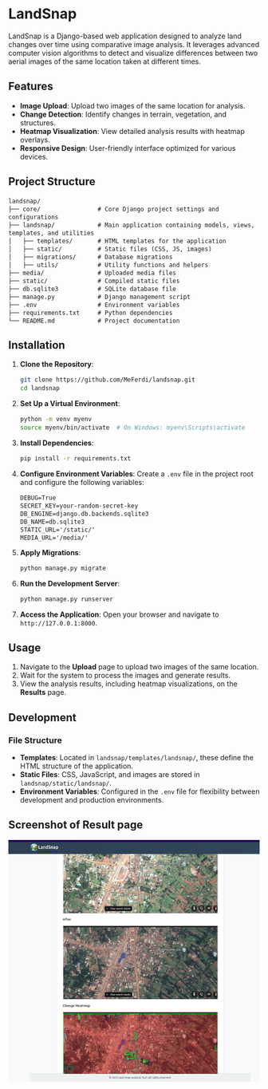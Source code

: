 # LandSnap

LandSnap is a Django-based web application designed to analyze land changes over time using comparative image analysis. It leverages advanced computer vision algorithms to detect and visualize differences between two aerial images of the same location taken at different times.

## Features

- **Image Upload**: Upload two images of the same location for analysis.
- **Change Detection**: Identify changes in terrain, vegetation, and structures.
- **Heatmap Visualization**: View detailed analysis results with heatmap overlays.
- **Responsive Design**: User-friendly interface optimized for various devices.

## Project Structure

```
landsnap/
├── core/                # Core Django project settings and configurations
├── landsnap/            # Main application containing models, views, templates, and utilities
│   ├── templates/       # HTML templates for the application
│   ├── static/          # Static files (CSS, JS, images)
│   ├── migrations/      # Database migrations
│   ├── utils/           # Utility functions and helpers
├── media/               # Uploaded media files
├── static/              # Compiled static files
├── db.sqlite3           # SQLite database file
├── manage.py            # Django management script
├── .env                 # Environment variables
├── requirements.txt     # Python dependencies
└── README.md            # Project documentation
```

## Installation

1. **Clone the Repository**:
   ```bash
   git clone https://github.com/MeFerdi/landsnap.git
   cd landsnap
   ```

2. **Set Up a Virtual Environment**:
   ```bash
   python -m venv myenv
   source myenv/bin/activate  # On Windows: myenv\Scripts\activate
   ```

3. **Install Dependencies**:
   ```bash
   pip install -r requirements.txt
   ```

4. **Configure Environment Variables**:
   Create a `.env` file in the project root and configure the following variables:
   ```properties
   DEBUG=True
   SECRET_KEY=your-random-secret-key
   DB_ENGINE=django.db.backends.sqlite3
   DB_NAME=db.sqlite3
   STATIC_URL='/static/'
   MEDIA_URL='/media/'
   ```

5. **Apply Migrations**:
   ```bash
   python manage.py migrate
   ```

6. **Run the Development Server**:
   ```bash
   python manage.py runserver
   ```

7. **Access the Application**:
   Open your browser and navigate to `http://127.0.0.1:8000`.

## Usage

1. Navigate to the **Upload** page to upload two images of the same location.
2. Wait for the system to process the images and generate results.
3. View the analysis results, including heatmap visualizations, on the **Results** page.

## Development

### File Structure

- **Templates**: Located in `landsnap/templates/landsnap/`, these define the HTML structure of the application.
- **Static Files**: CSS, JavaScript, and images are stored in `landsnap/static/landsnap/`.
- **Environment Variables**: Configured in the `.env` file for flexibility between development and production environments.

## Screenshot of Result page
![Results Page](screenshots/result.png)